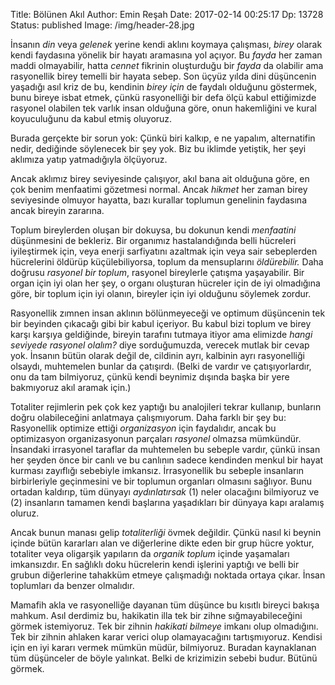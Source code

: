 Title: Bölünen Akıl
Author: Emin Reşah
Date:  2017-02-14 00:25:17
Dp: 13728
Status: published
Image: /img/header-28.jpg


İnsanın *din* veya *gelenek* yerine kendi aklını koymaya çalışması, *birey*
olarak kendi faydasına yönelik bir hayatı aramasına yol açıyor. Bu *fayda* her
zaman maddi olmayabilir, hatta *cennet* fikrinin oluşturduğu bir *fayda* da
olabilir ama rasyonellik birey temelli bir hayata sebep. Son üçyüz yılda dini
düşüncenin yaşadığı asıl kriz de bu, kendinin *birey için* de faydalı olduğunu
göstermek, bunu bireye isbat etmek, çünkü rasyonelliği bir defa ölçü kabul
ettiğimizde rasyonel olabilen tek varlık insan olduğuna göre, onun hakemliğini
ve kural koyuculuğunu da kabul etmiş oluyoruz. 

Burada gerçekte bir sorun yok: Çünkü biri kalkıp, e ne yapalım, alternatifin
nedir, dediğinde söylenecek bir şey yok. Biz bu iklimde yetiştik, her şeyi
aklımıza yatıp yatmadığıyla ölçüyoruz. 

Ancak aklımız birey seviyesinde çalışıyor, akıl bana ait olduğuna göre, en çok
benim menfaatimi gözetmesi normal. Ancak *hikmet* her zaman birey seviyesinde
olmuyor hayatta, bazı kurallar toplumun genelinin faydasına ancak bireyin
zararına. 

Toplum bireylerden oluşan bir dokuysa, bu dokunun kendi *menfaatini* düşünmesini
de bekleriz. Bir organımız hastalandığında belli hücreleri iyileştirmek için,
veya enerji sarfiyatını azaltmak için veya sair sebeplerden hücrelerini öldürüp
küçülebiliyorsa, toplum da mensuplarını *öldürebilir.* Daha doğrusu *rasyonel
bir toplum*, rasyonel bireylerle çatışma yaşayabilir. Bir organ için iyi olan
her şey, o organı oluşturan hücreler için de iyi olmadığına göre, bir toplum
için iyi olanın, bireyler için iyi olduğunu söylemek zordur. 

Rasyonellik zımnen insan aklının bölünmeyeceği ve optimum düşüncenin tek bir
beyinden çıkacağı gibi bir kabul içeriyor. Bu kabul bizi toplum ve birey karşı
karşıya geldiğinde, bireyin tarafını tutmaya itiyor ama elimizde *hangi seviyede
rasyonel olalım?* diye sorduğumuzda, verecek mutlak bir cevap yok. İnsanın bütün
olarak değil de, cildinin ayrı, kalbinin ayrı rasyonelliği olsaydı, muhtemelen
bunlar da çatışırdı. (Belki de vardır ve çatışıyorlardır, onu da tam bilmiyoruz,
çünkü kendi beynimiz dışında başka bir yere bakmıyoruz akıl aramak için.)

Totaliter rejimlerin pek çok kez yaptığı bu analojileri tekrar kullanıp,
bunların doğru olabileceğini anlatmaya çalışmıyorum. Daha farklı bir şey bu:
Rasyonellik optimize ettiği *organizasyon* için faydalıdır, ancak bu
optimizasyon organizasyonun parçaları *rasyonel* olmazsa mümkündür. İnsandaki
irrasyonel taraflar da muhtemelen bu sebeple vardır, çünkü insan her şeyden önce
bir canlı ve bu canlının sadece kendinden menkul bir hayat kurması zayıflığı
sebebiyle imkansız. İrrasyonellik bu sebeple insanların birbirleriyle
geçinmesini ve bir toplumun organları olmasını sağlıyor. Bunu ortadan kaldırıp,
tüm dünyayı *aydınlatırsak* (1) neler olacağını bilmiyoruz ve (2) insanların
tamamen kendi başlarına yaşadıkları bir dünyaya kapı aralamış oluruz. 

Ancak bunun manası gelip *totaliterliği* övmek değildir. Çünkü nasıl ki beynin
içinde bütün kararları alan ve diğerlerine dikte eden bir grup hücre yoktur,
totaliter veya oligarşik yapıların da *organik toplum* içinde yaşamaları
imkansızdır. En sağlıklı doku hücrelerin kendi işlerini yaptığı ve belli bir
grubun diğerlerine tahakküm etmeye çalışmadığı noktada ortaya çıkar. İnsan
toplumları da benzer olmalıdır. 

Mamafih akla ve rasyonelliğe dayanan tüm düşünce bu kısıtlı bireyci bakışa
mahkum. Asıl derdimiz bu, hakikatin illa tek bir zihne sığmayabileceğini
görmek istemiyoruz. Tek bir zihnin *hakikati bilmeye* imkanı olup
olmadığını. Tek bir zihnin ahlaken karar verici olup olamayacağını
tartışmıyoruz. Kendisi için en iyi kararı vermek mümkün müdür,
bilmiyoruz. Buradan kaynaklanan tüm düşünceler de böyle yalınkat. Belki de
krizimizin sebebi budur. Bütünü görmek. 

